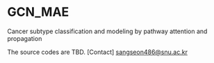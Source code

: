 # GCN_MAE
Cancer subtype classification and modeling by pathway attention and propagation

The source codes are TBD.
[Contact] sangseon486@snu.ac.kr
